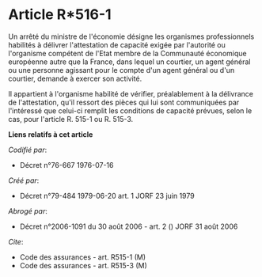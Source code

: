 # Article R*516-1

Un arrêté du ministre de l'économie désigne les organismes professionnels habilités à délivrer l'attestation de capacité
exigée par l'autorité ou l'organisme compétent de l'Etat membre de la Communauté économique européenne autre que la France,
dans lequel un courtier, un agent général ou une personne agissant pour le compte d'un agent général ou d'un courtier,
demande à exercer son activité.

Il appartient à l'organisme habilité de vérifier, préalablement à la délivrance de l'attestation, qu'il ressort des pièces
qui lui sont communiquées par l'intéressé que celui-ci remplit les conditions de capacité prévues, selon le cas, pour
l'article R. 515-1 ou R. 515-3.

**Liens relatifs à cet article**

_Codifié par_:

  - Décret n°76-667 1976-07-16

_Créé par_:

  - Décret n°79-484 1979-06-20 art. 1 JORF 23 juin 1979

_Abrogé par_:

  - Décret n°2006-1091 du 30 août 2006 - art. 2 () JORF 31 août 2006

_Cite_:

  - Code des assurances - art. R515-1 (M)
  - Code des assurances - art. R515-3 (M)
